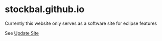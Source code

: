 # stockbal.github.io
Currently this website only serves as a software site for eclipse features  

See [Update Site](https://stockbal.github.io) 

